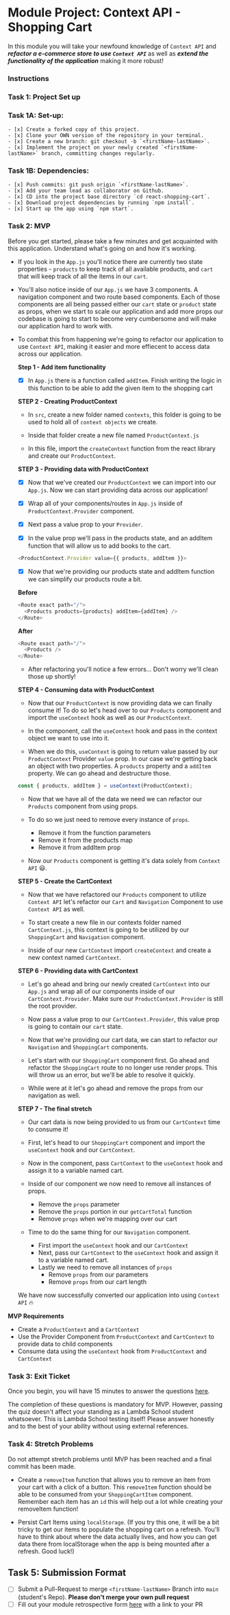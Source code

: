 # Module Project: Context API - Shopping Cart
  In this module you will take your newfound knowledge of `Context API` and ***refactor a e-commerce store to use `Context API`*** as well as ***extend the functionality of the application*** making it more robust!

### Instructions

### Task 1: Project Set up

  ### Task 1A: Set-up:
    - [x] Create a forked copy of this project.
    - [x] Clone your OWN version of the repository in your terminal.
    - [x] Create a new branch: git checkout -b `<firstName-lastName>`.
    - [x] Implement the project on your newly created `<firstName-lastName>` branch, committing changes regularly.

  ### Task 1B: Dependencies:
    - [x] Push commits: git push origin `<firstName-lastName>`.
    - [x] Add your team lead as collaborator on Github.
    - [x] CD into the project base directory `cd react-shopping-cart`.
    - [x] Download project dependencies by running `npm install`.
    - [x] Start up the app using `npm start`.

### Task 2: MVP

Before you get started, please take a few minutes and get acquainted with this application. Understand what's going on and how it's working.

- If you look in the `App.js` you'll notice there are currently two state properties - `products` to keep track of all available products, and `cart` that will keep track of all the items in our `cart`.

- You'll also notice inside of our `App.js` we have 3 components. A navigation component and two route based components. Each of those components are all being passed either our `cart` state or `product` state as props, when we start to scale our application and add more props our codebase is going to start to become very cumbersome and will make our application hard to work with.

- To combat this from happening we're going to refactor our application to use `Context API`, making it easier and more effiecent to access data across our application.

  **Step 1 - Add item functionality**

    - [x] In `App.js` there is a function called `addItem`. Finish writing the logic in this function to be able to add the given item to the shopping cart

  **STEP 2 - Creating ProductContext**

    - In `src`, create a new folder named `contexts`, this folder is going to be used to hold all of `context objects` we create.

    - Inside that folder create a new file named `ProductContext.js`

    - In this file, import the `createContext` function from the react library and create our `ProductContext`.

  **STEP 3 - Providing data with ProductContext**

    - [x] Now that we've created our `ProductContext` we can import into our `App.js`. Now we can start providing data across our application!

    - [x] Wrap all of your components/routes in `App.js` inside of `ProductContext.Provider` component.

    - [x] Next pass a value prop to your `Provider`.

    - [x] In the value prop we'll pass in the products state, and an addItem function that will allow us to add books to the cart.

    ```js
    <ProductContext.Provider value={{ products, addItem }}>
    ```

    - [x] Now that we're providing our products state and addItem function we can simplify our products route a bit.

    **Before**

    ```js
    <Route exact path="/">
      <Products products={products} addItem={addItem} />
    </Route>
    ```

    **After**

    ```js
    <Route exact path="/">
      <Products />
    </Route>
    ```

    - After refactoring you'll notice a few errors... Don't worry we'll clean those up shortly!

  **STEP 4 - Consuming data with ProductContext**

    - Now that our `ProductContext` is now providing data we can finally consume it! To do so let's head over to our `Products` component and import the `useContext` hook as well as our `ProductContext`.

    - In the component, call the `useContext` hook and pass in the context object we want to use into it.

    - When we do this, `useContext` is going to return value passed by our `ProductContext` Provider `value` prop. In our case we're getting back an object with two properties. A `products` property and a `addItem` property. We can go ahead and destructure those.

    ```js
    const { products, addItem } = useContext(ProductContext);
    ```

    - Now that we have all of the data we need we can refactor our `Products` component from using props.

    - To do so we just need to remove every instance of `props`.

      - Remove it from the function parameters
      - Remove it from the products map
      - Remove it from addItem prop

    - Now our `Products` component is getting it's data solely from `Context API` 😃.

  **STEP 5 - Create the CartContext**

    - Now that we have refactored our `Products` component to utilize `Context API` let's refactor our `Cart` and `Navigation` Component to use `Context API` as well.

    - To start create a new file in our contexts folder named `CartContext.js`, this context is going to be utilized by our `ShoppingCart` and `Navigation` component.

    - Inside of our new `CartContext` import `createContext` and create a new context named `CartContext`.

  **STEP 6 - Providing data with CartContext**

    - Let's go ahead and bring our newly created `CartContext` into our `App.js` and wrap all of our components inside of our `CartContext.Provider`. Make sure our `ProductContext.Provider` is still the root provider.

    - Now pass a value prop to our `CartContext.Provider`, this value prop is going to contain our `cart` state.

    - Now that we're providing our cart data, we can start to refactor our `Navigation` and `ShoppingCart` components.

    - Let's start with our `ShoppingCart` component first. Go ahead and refactor the `ShoppingCart` route to no longer use render props. This will throw us an error, but we'll be able to resolve it quickly.

    - While were at it let's go ahead and remove the props from our navigation as well.

  **STEP 7 - The final stretch**

    - Our cart data is now being provided to us from our `CartContext` time to consume it!

    - First, let's head to our `ShoppingCart` component and import the `useContext` hook and our `CartContext`.

    - Now in the component, pass `CartContext` to the `useContext` hook and assign it to a variable named cart.

    - Inside of our component we now need to remove all instances of props.

      - Remove the `props` parameter
      - Remove the `props` portion in our `getCartTotal` function
      - Remove `props` when we're mapping over our cart

    - Time to do the same thing for our `Navigation` component.
      - First import the `useContext` hook and our `CartContext`
      - Next, pass our `CartContext` to the `useContext` hook and assign it to a variable named cart.
      - Lastly we need to remove all instances of `props`
        - Remove `props` from our parameters
        - Remove `props` from our cart length

    We have now successfully converted our application into using `Context API` 🔥

**MVP Requirements**

- Create a `ProductContext` and a `CartContext`
- Use the Provider Component from `ProductContext` and `CartContext` to provide data to child components
- Consume data using the `useContext` hook from `ProductContext` and `CartContext`

### Task 3: Exit Ticket

Once you begin, you will have 15 minutes to answer the questions [here](https://app.codesignal.com/public-test/eJHwQzsFKWH4Adq7T/rkYPaoSnvo3y8t).

The completion of these questions is mandatory for MVP. However, passing the quiz doesn't affect your standing as a Lambda School student whatsoever. This is Lambda School testing itself! Please answer honestly and to the best of your ability without using external references.

### Task 4: Stretch Problems

Do not attempt stretch problems until MVP has been reached and a final commit has been made.

- Create a `removeItem` function that allows you to remove an item from your cart with a click of a button. This `removeItem` function should be able to be consumed from your `ShoppingCartItem` component.
  Remember each item has an `id` this will help out a lot while creating your removeItem function!

- Persist Cart Items using `localStorage`. (If you try this one, it will be a bit tricky to get our items to populate the shopping cart on a refresh. You'll have to think about where the data actually lives, and how you can get data there from localStorage when the app is being mounted after a refresh. Good luck!)

## Task 5: Submission Format
* [ ] Submit a Pull-Request to merge `<firstName-lastName>` Branch into `main` (student's  Repo). **Please don't merge your own pull request**
* [ ] Fill out your module retrospective form [here](https://forms.lambdaschool.com/module-retrospective) with a link to your PR
